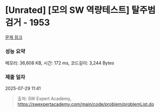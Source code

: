# [Unrated] [모의 SW 역량테스트] 탈주범 검거 - 1953 

[문제 링크](https://swexpertacademy.com/main/code/problem/problemDetail.do?contestProbId=AV5PpLlKAQ4DFAUq) 

### 성능 요약

메모리: 36,608 KB, 시간: 172 ms, 코드길이: 3,244 Bytes

### 제출 일자

2025-07-29 11:41



> 출처: SW Expert Academy, https://swexpertacademy.com/main/code/problem/problemList.do